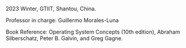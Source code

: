 2023 Winter, GTIIT, Shantou, China.

Professor in charge: Guillermo Morales-Luna

Book Reference: Operating System Concepts (10th edition), Abraham Silberschatz, Peter B. Galvin, and Greg Gagne.
